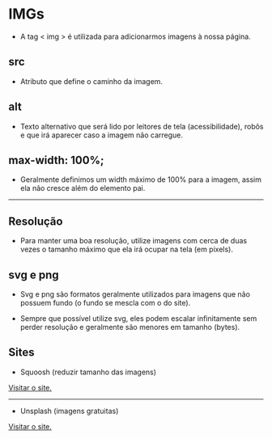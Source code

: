 # IMGs

- A tag < img > é utilizada para adicionarmos imagens à nossa página.

## src

- Atributo que define o caminho da imagem.

## alt

- Texto alternativo que será lido por leitores de tela (acessibilidade), robôs e que irá aparecer caso a imagem não carregue.

## max-width: 100%; 

- Geralmente definimos um width máximo de 100% para a imagem, assim ela não cresce além do elemento pai.

---

## Resolução 

- Para manter uma boa resolução, utilize imagens com cerca de duas vezes o tamanho máximo que ela irá ocupar na tela (em pixels).

## svg e png

- Svg e png são formatos geralmente utilizados para imagens que não possuem fundo (o fundo se mescla com o do site).

- Sempre que possível utilize svg, eles podem escalar infinitamente sem perder resolução e geralmente são menores em tamanho (bytes).

## Sites

- Squoosh (reduzir tamanho das imagens)

<a href="https://squoosh.app/">Visitar o site.</a>

---

- Unsplash (imagens gratuitas)

<a href="https://unsplash.com/">Visitar o site.<a>